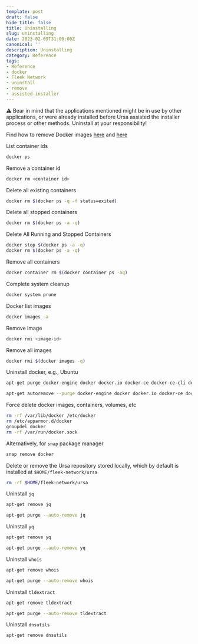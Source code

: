 ```yaml
---
template: post
draft: false
hide_title: false
title: Uninstalling
slug: uninstalling
date: 2023-02-09T31:00:00Z
canonical: ''
description: Uninstalling
category: Reference
tags:
- Reference
- docker
- Fleek Network
- uninstall
- remove
- assisted-installer
---
```


⚠️ Bear in mind that the applications mentioned might be in use by other applications, or were already installed before Ursa assisted the installer process or other methods. Uninstall at your responsibility!

Find how to remove Docker images [here](https://docs.docker.com/engine/reference/commandline/rm/) and [here](https://docs.docker.com/engine/reference/commandline/image_rm/)

List container ids

```sh
docker ps
```

Remove a container id

```sh
docker rm <container id>
```

Delete all existing containers

```sh
docker rm $(docker ps -q -f status=exited)
```

Delete all stopped containers

```sh
docker rm $(docker ps -a -q)
```

Delete All Running and Stopped Containers

```sh
docker stop $(docker ps -a -q)
docker rm $(docker ps -a -q)
```

Remove all containers

```sh
docker container rm $(docker container ps -aq)
```

Complete system cleanup

```sh
docker system prune
```

Docker list images

```sh
docker images -a
```

Remove image

```sh
docker rmi <image-id>
```

Remove all images

```sh
docker rmi $(docker images -q)
```

Uninstall docker, e.g., Ubuntu

```sh
apt-get purge docker-engine docker docker.io docker-ce docker-ce-cli docker-compose-plugin
```

```sh
apt-get autoremove --purge docker-engine docker docker.io docker-ce docker-compose-plugin
```

Force delete docker images, containers, volumes, etc

```sh
rm -rf /var/lib/docker /etc/docker
rm /etc/apparmor.d/docker
groupdel docker
rm -rf /var/run/docker.sock
```

Alternatively, for `snap` package manager

```sh
snap remove docker
```

Delete or remove the Ursa repository stored locally, which by default is installed at `$HOME/fleek-network/ursa`

```sh
rm -rf $HOME/fleek-network/ursa
```

Uninstall `jq`

```sh
apt-get remove jq
```

```sh
apt-get purge --auto-remove jq 
```

Uninstall `yq`

```sh
apt-get remove yq
```

```sh
apt-get purge --auto-remove yq 
```

Uninstall `whois`

```sh
apt-get remove whois
```

```sh
apt-get purge --auto-remove whois
```

Uninstall `tldextract`

```sh
apt-get remove tldextract
```

```sh
apt-get purge --auto-remove tldextract
```

Uninstall `dnsutils`

```sh
apt-get remove dnsutils
```